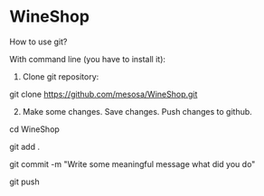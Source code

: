 WineShop
========
How to use git?

With command line (you have to install it):

1) Clone git repository: 

git clone https://github.com/mesosa/WineShop.git

2) Make some changes. Save changes. Push changes to github.

cd WineShop

git add .

git commit -m "Write some meaningful message what did you do"

git push
